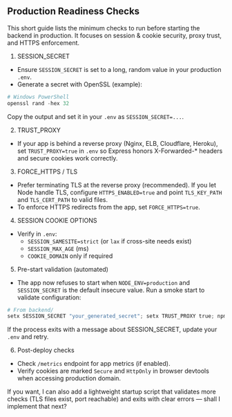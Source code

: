 ## Production Readiness Checks

This short guide lists the minimum checks to run before starting the backend in production. It focuses on session & cookie security, proxy trust, and HTTPS enforcement.

1) SESSION_SECRET

- Ensure `SESSION_SECRET` is set to a long, random value in your production `.env`.
- Generate a secret with OpenSSL (example):

```powershell
# Windows PowerShell
openssl rand -hex 32
```

Copy the output and set it in your `.env` as `SESSION_SECRET=...`.

2) TRUST_PROXY

- If your app is behind a reverse proxy (Nginx, ELB, Cloudflare, Heroku), set `TRUST_PROXY=true` in `.env` so Express honors X-Forwarded-* headers and secure cookies work correctly.

3) FORCE_HTTPS / TLS

- Prefer terminating TLS at the reverse proxy (recommended). If you let Node handle TLS, configure `HTTPS_ENABLED=true` and point `TLS_KEY_PATH` and `TLS_CERT_PATH` to valid files.
- To enforce HTTPS redirects from the app, set `FORCE_HTTPS=true`.

4) SESSION COOKIE OPTIONS

- Verify in `.env`:
  - `SESSION_SAMESITE=strict` (or `lax` if cross-site needs exist)
  - `SESSION_MAX_AGE` (ms)
  - `COOKIE_DOMAIN` only if required

5) Pre-start validation (automated)

- The app now refuses to start when `NODE_ENV=production` and `SESSION_SECRET` is the default insecure value. Run a smoke start to validate configuration:

```powershell
# From backend/
setx SESSION_SECRET "your_generated_secret"; setx TRUST_PROXY true; npm start
```

If the process exits with a message about SESSION_SECRET, update your `.env` and retry.

6) Post-deploy checks

- Check `/metrics` endpoint for app metrics (if enabled).  
- Verify cookies are marked `Secure` and `HttpOnly` in browser devtools when accessing production domain.

If you want, I can also add a lightweight startup script that validates more checks (TLS files exist, port reachable) and exits with clear errors — shall I implement that next?
